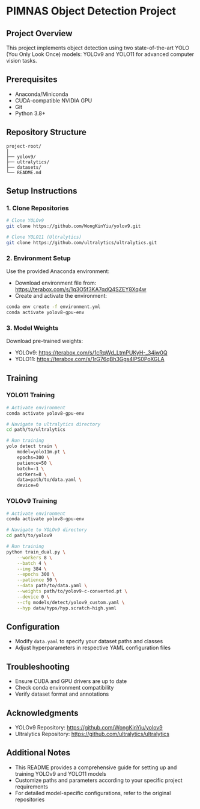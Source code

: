 # PIMNAS Object Detection Project

## Project Overview
This project implements object detection using two state-of-the-art YOLO (You Only Look Once) models: YOLOv9 and YOLO11 for advanced computer vision tasks.

## Prerequisites
- Anaconda/Miniconda
- CUDA-compatible NVIDIA GPU
- Git
- Python 3.8+

## Repository Structure
```
project-root/
│
├── yolov9/
├── ultralytics/
├── datasets/
└── README.md
```

## Setup Instructions

### 1. Clone Repositories
```bash
# Clone YOLOv9
git clone https://github.com/WongKinYiu/yolov9.git

# Clone YOLO11 (Ultralytics)
git clone https://github.com/ultralytics/ultralytics.git
```

### 2. Environment Setup
Use the provided Anaconda environment:
- Download environment file from: https://terabox.com/s/1q3O5f3KA7qdQ4SZEY8Xq4w
- Create and activate the environment:
```bash
conda env create -f environment.yml
conda activate yolov8-gpu-env
```

### 3. Model Weights
Download pre-trained weights:
- YOLOv9: https://terabox.com/s/1cRqWd_LtmPUKyH-_34jw0Q
- YOLO11: https://terabox.com/s/1rG76qBh3Ggs4lPS0PoXGLA

## Training

### YOLO11 Training
```bash
# Activate environment
conda activate yolov8-gpu-env

# Navigate to ultralytics directory
cd path/to/ultralytics

# Run training
yolo detect train \
    model=yolo11m.pt \
    epochs=300 \
    patience=50 \
    batch=-1 \
    workers=8 \
    data=path/to/data.yaml \
    device=0
```

### YOLOv9 Training
```bash
# Activate environment
conda activate yolov8-gpu-env

# Navigate to YOLOv9 directory
cd path/to/yolov9

# Run training
python train_dual.py \
    --workers 8 \
    --batch 4 \
    --img 384 \
    --epochs 300 \
    --patience 50 \
    --data path/to/data.yaml \
    --weights path/to/yolov9-c-converted.pt \
    --device 0 \
    --cfg models/detect/yolov9_custom.yaml \
    --hyp data/hyps/hyp.scratch-high.yaml
```

## Configuration
- Modify `data.yaml` to specify your dataset paths and classes
- Adjust hyperparameters in respective YAML configuration files

## Troubleshooting
- Ensure CUDA and GPU drivers are up to date
- Check conda environment compatibility
- Verify dataset format and annotations

## Acknowledgments
- YOLOv9 Repository: https://github.com/WongKinYiu/yolov9
- Ultralytics Repository: https://github.com/ultralytics/ultralytics

## Additional Notes
- This README provides a comprehensive guide for setting up and training YOLOv9 and YOLO11 models
- Customize paths and parameters according to your specific project requirements
- For detailed model-specific configurations, refer to the original repositories

